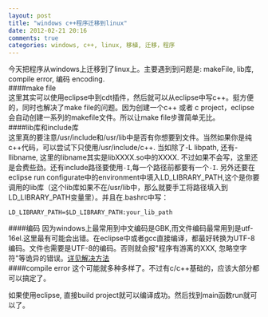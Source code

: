 ```yaml
---
layout: post
title: "windows c++程序迁移到linux"
date: 2012-02-21 20:16
comments: true
categories: windows, c++, linux, 移植, 迁移，程序 
---
```

今天把程序从windows上迁移到了linux上。主要遇到到问题是: makeFile, lib库, compile error, 编码 encoding.     
####make file   
这里其实可以使用eclipse中到cdt插件，然后就可以从eclipse中写c++。挺方便的，同时也解决了make file的问题。因为创建一个c++ 或者 c project，eclipse会自动创建一系列的makefile文件。所以让make file步骤简单无比。       
####lib库和include库   
这里真的要注意/usr/include和/usr/lib中是否有你想要到文件。当然如果你是纯c++代码，可以尝试下只使用/usr/include/c++. 当如除了-L libpath, 还有-llibname, 这里的libname其实是libXXXX.so中的XXXX. 不过如果不会写，这里还是会费些劲。还有include路径要使用`-I`,每一个路径前都要有一个`-I`. 另外还要在eclipse run configurate中的environment中填入LD_LIBRARY_PATH,这个是你要调用的lib库（这个lib库如果不在/usr/lib中，那么就要手工将路径填入到LD_LIBRARY_PATH变量里）。并且在.bashrc中写：
```
LD_LIBRARY_PATH=$LD_LIBRARY_PATH:your_lib_path
```  
####编码
因为windows上最常用到中文编码是GBK,而文件编码最常用到是utf-16el.这里最有可能会出错。在eclipse中或者gcc直接编译，都最好转换为UTF-8编码。文件也需要是UTF-8的编码。否则就会报"程序有游离的XXX, 忽略空字符"等诡异的错误。[详见解决方法](http://chillyc.info/blog/2012/02/20/jie-jue-cheng-xu-zhong-you-you-chi-de-slash-xxx-hu-lue-kong-zi-fu/)    
####compile error
这个可能就多种多样了。不过有c/c++基础的，应该大部分都可以搞定了。   

       
       
如果使用eclipse, 直接build project就可以编译成功。然后找到main函数run就可以了。
